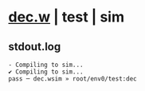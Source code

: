 # [dec.w](../../../../examples/tests/valid/dec.w) | test | sim

## stdout.log
```log
- Compiling to sim...
✔ Compiling to sim...
pass ─ dec.wsim » root/env0/test:dec
```


